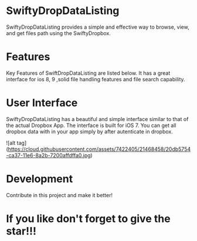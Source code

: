 # SwiftyDropDataListing

SwiftyDropDataListing provides a simple and effective way to browse, view, and get files path using the SwiftyDropbox.

# Features
Key Features of SwiftDropDataListing are listed below. It has a great interface for ios 8, 9 ,solid file handling features and file search capability.

# User Interface 

SwiftyDropDataListing has a beautiful and simple interface similar to that of the actual Dropbox App. The interface is built for iOS 7. You can get all dropbox data with in your app simply by after autenticate in dropbox.


![alt tag] (https://cloud.githubusercontent.com/assets/7422405/21468458/20db5754-ca37-11e6-8a2b-7200affdffa0.jpg) 

# Development

Contribute in this project and make it better!

# If you like don't forget to give the star!!!

 



